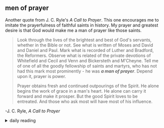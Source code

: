 ## men of prayer

Another quote from J. C. Ryle's *A Call to Prayer*. This one encourages me to imitate the prayerfulness of faithful saints in history. My prayer and greatest desire is that God would make me a man of prayer like those saints.

> Look through the lives of the brightest and best of God's servants, whether in the Bible or not. See what is written of Moses and David and Daniel and Paul. Mark what is recorded of Luther and Bradford, the Reformers. Observe what is related of the private devotions of Whitefield and Cecil and Venn and Bickersteth and M'Cheyne. Tell me of one of all the goodly fellowship of saints and martyrs, who has not had this mark most prominently - he was ***a man of prayer***. Depend upon it, prayer is power. 
>
> Prayer obtains fresh and continued outpourings of the Spirit. He alone begins the work of grace in a man's heart. He alone can carry it forward and make it prosper. But the good Spirit loves to be entreated. And those who ask most will have most of his influence.

-J. C. Ryle, *A Call to Prayer*

<details markdown="1">
<summary>daily reading</summary>

| {{ page.date | date: "%B %-d, %Y" }} |
| :-------------: |
| [Deut. 10; Ps. 94; Isa. 38; Rev. 8]({% link pages/_Bible/Bible-year-1.md %}) |
| [WCF 10; WLC 62-69; WSC 37-38]({% link pages/_reformed_standards/westminster-month-1.md %}) |
| [The Apostles' Creed](https://threeforms.org/the-apostles-creed/) |

</details>
